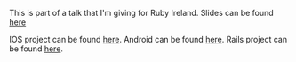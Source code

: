 This is part of a talk that I'm giving for Ruby Ireland. Slides can be found [here](https://www.figma.com/file/BHUq2FqNAVZibRKTnjhTu1/Turbo---Just-the-right-amount-of-Native?type=design&node-id=0%3A1&t=ahAUX1jIOB5eIHXP-1)

IOS project can be found [here](https://github.com/williamkennedy/CrmMe_ios).
Android can be found [here](https://github.com/williamkennedy/CrmMeAndroid).
Rails project can be found [here](https://github.com/williamkennedy/crm_me).
